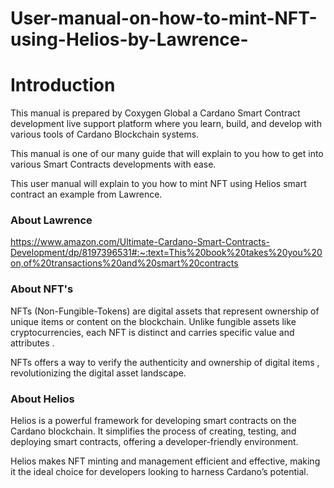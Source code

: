 # User-manual-on-how-to-mint-NFT-using-Helios-by-Lawrence-

# Introduction 

This manual is prepared by Coxygen Global a Cardano Smart Contract development live support platform where you learn, build, and develop with various tools of Cardano Blockchain systems.

This manual is one of our many guide that will explain to you how to get into various Smart Contracts developments with ease. 

This user manual will explain to you how to mint NFT using Helios smart contract an example from Lawrence.

### About Lawrence 

https://www.amazon.com/Ultimate-Cardano-Smart-Contracts-Development/dp/8197396531#:~:text=This%20book%20takes%20you%20on,of%20transactions%20and%20smart%20contracts

### About NFT's

NFTs (Non-Fungible-Tokens) are digital assets that represent ownership of unique items or content on the blockchain. Unlike fungible assets like cryptocurrencies, each NFT is distinct and carries specific value and attributes .

NFTs offers a way to verify the authenticity and ownership of digital items , revolutionizing the digital asset landscape.

### About Helios

Helios is a powerful framework for developing smart contracts on the Cardano blockchain. It simplifies the process of creating, testing, and deploying smart contracts, offering a developer-friendly environment. 

Helios makes NFT minting and management efficient and effective, making it the ideal choice for developers looking to harness Cardano’s potential.

